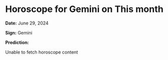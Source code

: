 # Horoscope for Gemini on This month

**Date:** June 29, 2024

**Sign:** Gemini

**Prediction:**

Unable to fetch horoscope content
